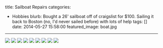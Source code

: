 title: Sailboat Repairs
categories:
  - Hobbies 
blurb: Bought a 26' sailboat off of craigslist for $100. Sailing it back to Boston  (no, I'd never sailed before) with lots of help
tags: []
date: 2014-05-27 15:58:00
featured_image: boat.jpg
---

![](boat-trailer.jpg)
![](boat.jpg)
![](boat-boston.jpg)
![](boat-liveaboard.jpg)
![](boat-blisters.jpg)
![](boat-boston-night.jpg)
![](boat-fog2.jpeg)
![](boat-launch.jpeg)
![](boat-fog.jpeg)
